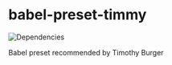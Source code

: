 # babel-preset-timmy

![Dependencies](https://david-dm.org/mike3run/babel-preset-timmy.svg)

Babel preset recommended by Timothy Burger
